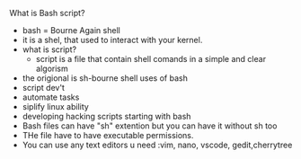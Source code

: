 What is Bash script?
- bash = Bourne Again shell
- it is a shel, that used to interact with your kernel.
- what is script?
	- script is a file that contain shell comands in a simple and clear algorism
- the origional is sh-bourne shell
uses of bash
- script dev't
- automate tasks
- siplify linux ability
- developing hacking scripts
starting with bash
- Bash files can have "sh" extention but you can have it without sh too
- THe file have to have executable permissions.
- You can use any text editors u need :vim, nano, vscode, gedit,cherrytree